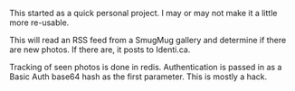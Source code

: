 This started as a quick personal project. I may or may not make it a little more re-usable.

This will read an RSS feed from a SmugMug gallery and determine if there are new photos. If there are, it posts to Identi.ca.

Tracking of seen photos is done in redis. Authentication is passed in as a Basic Auth base64 hash as the first parameter. This is mostly a hack.
